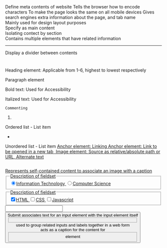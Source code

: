 <head></head>
    Define meta contents of website

<meta charset="UTF-8" />
    Tells the browser how to encode characters

<meta name="viewport" content="width=device-width, initial-scale=1.0" />
    To make the page looks the same on all mobile devices

<title></title>
    Gives search engines extra information about the page, and tab name

<div></div>
    Mainly used for design layout purposes

<main></main>
    Specify as main content
<section></section>
    Isolating contect by section
<article></article>
    Contains multiple elements that have related information
<footer></footer>

<hr>
    Display a divider between contents

<h1></h1>
    Heading element: Applicable from 1-6, highest to lowest respectively

<p></p>
    Paragraph element

<strong></strong>
    Bold text: Used for Accessibility

<em></em>
    Italized text: Used for Accessibility

<!-- -->
    Commenting

<ol>
    <li></li>
</ol>
    Ordered list - List item

<ul>
    <li></li>
</ul>
    Unordered list - List item

<a href="">
    Anchor element: Linking
<a href="" target="_blank">
    Anchor element: Link to be opened in a new tab

<img src="" alt="">
    Image element: Source as relative/absolute path or URL, Alternate text

<figure>
    <img src="" alt="">
    <figcaption></figcaption>
</figure>
    Represents self-contained content to associate an image with a caption

<form action="https://domainname.domain">
    <fieldset>
    <legend>Description of fieldset</legend>
    <input id="it" type="radio" name="field" value="it" checked><label for="it">Information Technology</label>
    <input id="cs" type="radio" name="field" value="cs"><label for="cs">Computer Science</label>
    </fieldset>
    <fieldset>
    <legend>Description of fieldset</legend>
    <input id="html" type="checkbox" name="prog-lang" value="html" checked><label for="html">HTML</label>
    <input id="css" type="checkbox" name="prog-lang" value="css"><label for="css">CSS</label>
    <input id="js" type="checkbox" name="prog-lang" value="js"><label for="js">Javascript</label>
    </fieldset>
    <input type="text" name="firstName" placeholder="" required>
    <button type="submit">Submit</submit>
</form>
<label></label>         associates text for an input element with the input element itself
<fieldset></fieldset>   used to group related inputs and labels together in a web form
<legend></legend>       acts as a caption for the content for <fieldset> element